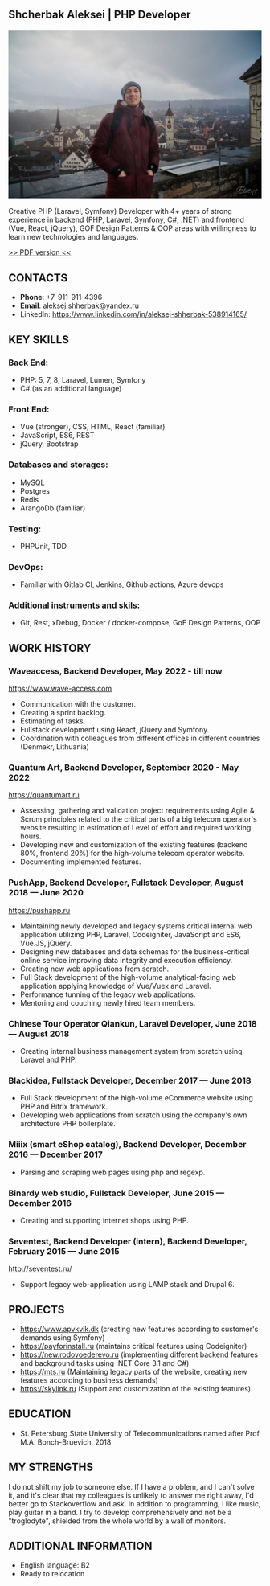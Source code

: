 ## Shcherbak Aleksei | PHP Developer

![avatar](./ava.jpg)

Creative PHP (Laravel, Symfony) Developer with 4+ years of strong experience in backend (PHP, Laravel, Symfony, C#, .NET) and frontend (Vue, React, jQuery), 
GOF Design Patterns & OOP areas with willingness to learn new technologies and languages.

[>> PDF version <<](./Aleksej_Shherbak_PHP_Developer.pdf)

## CONTACTS
* **Phone**: +7-911-911-4396
* **Email**: aleksej.shherbak@yandex.ru
* LinkedIn: https://www.linkedin.com/in/aleksej-shherbak-538914165/

## KEY SKILLS

### **Back End**:
* PHP: 5, 7, 8, Laravel, Lumen, Symfony
* C# (as an additional language)

### **Front End**:
* Vue (stronger), CSS, HTML, React (familiar)
* JavaScript, ES6, REST
* jQuery, Bootstrap

### **Databases and storages**:
* MySQL 
* Postgres
* Redis
* ArangoDb (familiar)

### **Testing**:
* PHPUnit, TDD

### **DevOps**:
* Familiar with Gitlab CI, Jenkins, Github actions, Azure devops

### **Additional instruments and skils**:
* Git, Rest, xDebug, Docker / docker-compose, GoF Design Patterns, OOP

## WORK HISTORY

### **Waveaccess, Backend Developer, May 2022 - till now** 
 https://www.wave-access.com

* Communication with the customer. 
* Creating a sprint backlog.
* Estimating of tasks.
* Fullstack development using React, jQuery and Symfony.
* Coordination with colleagues from different offices in different countries (Denmakr, Lithuania)

### **Quantum Art, Backend Developer, September 2020 - May 2022** 
 https://quantumart.ru 

* Assessing, gathering and validation project requirements using Agile & Scrum principles related to the critical parts of a big telecom operator's website resulting in estimation of Level of effort and required working hours.
* Developing new and customization of the existing features (backend 80%, frontend 20%) for the high-volume telecom operator website.
* Documenting implemented features.

### **PushApp, Backend Developer, Fullstack Developer, August 2018 — June 2020** 
https://pushapp.ru

* Maintaining newly developed and legacy systems critical internal web application utilizing PHP, Laravel, Codeigniter, JavaScript and ES6, Vue.JS, jQuery.
* Designing new databases and data schemas for the business-critical online service improving data integrity and execution efficiency.
* Creating new web applications from scratch.
* Full Stack development of the high-volume analytical-facing web application applying knowledge of Vue/Vuex and Laravel.
* Performance tunning of the legacy web applications.
* Mentoring and couching newly hired team members.

### **Chinese Tour Operator Qiankun, Laravel Developer, June 2018 — August 2018** 
* Creating internal business management system from scratch using Laravel and PHP.

### **Blackidea, Fullstack Developer, December 2017 — June 2018** 
* Full Stack development of the high-volume eCommerce website using PHP and Bitrix framework.
* Developing web applications from scratch using the company's own architecture PHP boilerplate.

### **Miiix (smart eShop catalog), Backend Developer, December 2016 — December 2017**
* Parsing and scraping web pages using php and regexp. 

### **Binardy web studio, Fullstack Developer, June 2015 — December 2016**
* Creating and supporting internet shops using PHP.

### **Seventest, Backend Developer (intern), Backend Developer, February 2015 — June 2015** 
http://seventest.ru/ 

* Support legacy web-application using LAMP stack and Drupal 6. 

## PROJECTS
* https://www.apvkvik.dk (creating new features according to customer's demands using Symfony)
* https://payforinstall.ru (maintains critical features using Codeigniter)
* https://new.rodovoederevo.ru (implementing different backend features and background tasks using .NET Core 3.1 and C#)
* https://mts.ru (Maintaining legacy parts of the website, creating new features according to business demands)
* https://skylink.ru (Support and customization of the existing features)

## EDUCATION
* St. Petersburg State University of Telecommunications named after Prof. M.A. Bonch-Bruevich, 2018

## MY STRENGTHS
I do not shift my job to someone else. If I have a problem, and I can't solve it, and it's clear that
my colleagues is unlikely to answer me right away, I'd better go to Stackoverflow and ask.
In addition to programming, I like music, play guitar in a band. I try to develop
comprehensively and not be a "troglodyte", shielded from the whole world by a wall of monitors.

## ADDITIONAL INFORMATION
* English language: B2
* Ready to relocation
